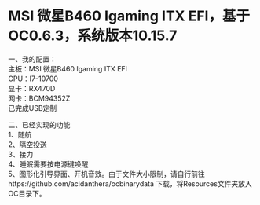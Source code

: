 # MSI 微星B460 Igaming ITX EFI，基于OC0.6.3，系统版本10.15.7<br/>
一、我的配置：<br/>
主板：MSI 微星B460 Igaming ITX EFI<br/>
CPU：I7-10700<br/>
显卡：RX470D<br/>
网卡：BCM94352Z<br/>
已完成USB定制<br/>


二、已经实现的功能<br/>
1、随航<br/>
2、隔空投送<br/>
3、接力<br/>
4、睡眠需要按电源键唤醒<br/>
5、图形化引导界面、开机音效。由于文件大小限制，请自行前往https://github.com/acidanthera/ocbinarydata
下载，将Resources文件夹放入OC目录下。
